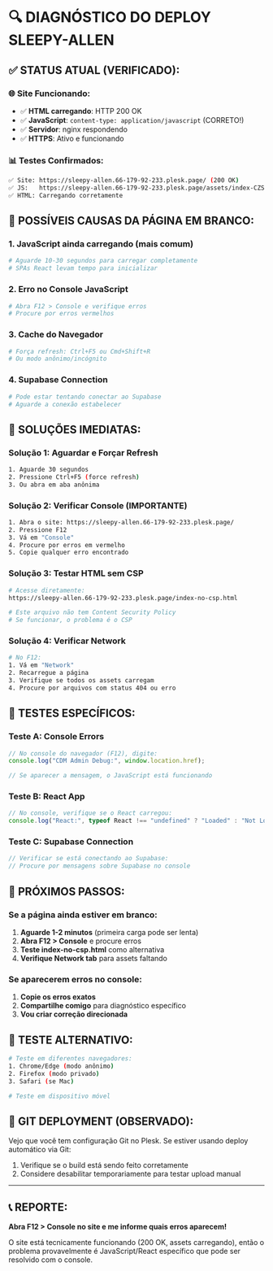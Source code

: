 # 🔍 DIAGNÓSTICO DO DEPLOY SLEEPY-ALLEN

## ✅ STATUS ATUAL (VERIFICADO):

### 🌐 **Site Funcionando:**

- ✅ **HTML carregando**: HTTP 200 OK
- ✅ **JavaScript**: `content-type: application/javascript` (CORRETO!)
- ✅ **Servidor**: nginx respondendo
- ✅ **HTTPS**: Ativo e funcionando

### 📊 **Testes Confirmados:**

```bash
✅ Site: https://sleepy-allen.66-179-92-233.plesk.page/ (200 OK)
✅ JS:   https://sleepy-allen.66-179-92-233.plesk.page/assets/index-CZSgMWmE.js (application/javascript)
✅ HTML: Carregando corretamente
```

## 🔧 **POSSÍVEIS CAUSAS DA PÁGINA EM BRANCO:**

### 1. **JavaScript ainda carregando (mais comum)**

```bash
# Aguarde 10-30 segundos para carregar completamente
# SPAs React levam tempo para inicializar
```

### 2. **Erro no Console JavaScript**

```bash
# Abra F12 > Console e verifique erros
# Procure por erros vermelhos
```

### 3. **Cache do Navegador**

```bash
# Força refresh: Ctrl+F5 ou Cmd+Shift+R
# Ou modo anônimo/incógnito
```

### 4. **Supabase Connection**

```bash
# Pode estar tentando conectar ao Supabase
# Aguarde a conexão estabelecer
```

## 🚀 **SOLUÇÕES IMEDIATAS:**

### **Solução 1: Aguardar e Forçar Refresh**

```bash
1. Aguarde 30 segundos
2. Pressione Ctrl+F5 (force refresh)
3. Ou abra em aba anônima
```

### **Solução 2: Verificar Console (IMPORTANTE)**

```bash
1. Abra o site: https://sleepy-allen.66-179-92-233.plesk.page/
2. Pressione F12
3. Vá em "Console"
4. Procure por erros em vermelho
5. Copie qualquer erro encontrado
```

### **Solução 3: Testar HTML sem CSP**

```bash
# Acesse diretamente:
https://sleepy-allen.66-179-92-233.plesk.page/index-no-csp.html

# Este arquivo não tem Content Security Policy
# Se funcionar, o problema é o CSP
```

### **Solução 4: Verificar Network**

```bash
# No F12:
1. Vá em "Network"
2. Recarregue a página
3. Verifique se todos os assets carregam
4. Procure por arquivos com status 404 ou erro
```

## 🧪 **TESTES ESPECÍFICOS:**

### **Teste A: Console Errors**

```javascript
// No console do navegador (F12), digite:
console.log("CDM Admin Debug:", window.location.href);

// Se aparecer a mensagem, o JavaScript está funcionando
```

### **Teste B: React App**

```javascript
// No console, verifique se o React carregou:
console.log("React:", typeof React !== "undefined" ? "Loaded" : "Not Loaded");
```

### **Teste C: Supabase Connection**

```javascript
// Verificar se está conectando ao Supabase:
// Procure por mensagens sobre Supabase no console
```

## 🎯 **PRÓXIMOS PASSOS:**

### **Se a página ainda estiver em branco:**

1. **Aguarde 1-2 minutos** (primeira carga pode ser lenta)
2. **Abra F12 > Console** e procure erros
3. **Teste index-no-csp.html** como alternativa
4. **Verifique Network tab** para assets faltando

### **Se aparecerem erros no console:**

1. **Copie os erros exatos**
2. **Compartilhe comigo** para diagnóstico específico
3. **Vou criar correção direcionada**

## 📱 **TESTE ALTERNATIVO:**

```bash
# Teste em diferentes navegadores:
1. Chrome/Edge (modo anônimo)
2. Firefox (modo privado)
3. Safari (se Mac)

# Teste em dispositivo móvel
```

## 🔄 **GIT DEPLOYMENT (OBSERVADO):**

Vejo que você tem configuração Git no Plesk. Se estiver usando deploy automático via Git:

1. Verifique se o build está sendo feito corretamente
2. Considere desabilitar temporariamente para testar upload manual

---

## 📞 **REPORTE:**

**Abra F12 > Console no site e me informe quais erros aparecem!**

O site está tecnicamente funcionando (200 OK, assets carregando), então o problema provavelmente é JavaScript/React específico que pode ser resolvido com o console.

